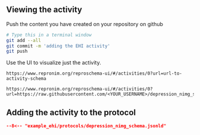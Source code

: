 
## Viewing the activity

Push the content you have created on your repository on github

```bash
# Type this in a terminal window
git add --all
git commit -m 'adding the EHI activity'
git push
```

Use the UI to visualize just the activity.

```text
https://www.repronim.org/reproschema-ui/#/activities/0?url=url-to-activity-schema
```

```text
https://www.repronim.org/reproschema-ui/#/activities/0?url=https://raw.githubusercontent.com/<YOUR_USERNAME>/depression_nimg_schema/activities/edinburgh_handedness_inventory_short.jsonld
```

## Adding the activity to the protocol

```json linenums="1" hl_lines="25-29 33"
--8<-- "example_ehi/protocols/depression_nimg_schema.jsonld"
```
